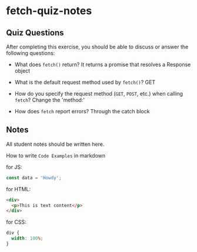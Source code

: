 # fetch-quiz-notes

## Quiz Questions

After completing this exercise, you should be able to discuss or answer the following questions:

- What does `fetch()` return?
  It returns a promise that resolves a Response object

- What is the default request method used by `fetch()`?
  GET

- How do you specify the request method (`GET`, `POST`, etc.) when calling `fetch`?
  Change the 'method:'

- How does `fetch` report errors?
  Through the catch block

## Notes

All student notes should be written here.

How to write `Code Examples` in markdown

for JS:

```javascript
const data = 'Howdy';
```

for HTML:

```html
<div>
  <p>This is text content</p>
</div>
```

for CSS:

```css
div {
  width: 100%;
}
```
